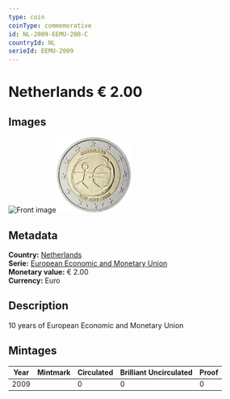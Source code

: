 ```yaml
---
type: coin
coinType: commemorative
id: NL-2009-EEMU-200-C
countryId: NL
serieId: EEMU-2009
---
```


# Netherlands € 2.00

## Images

<img src="../../Images/common-2007-200.png" height="150" alt="Front image"><img src="Images/NL-2009-200.webp" height="150" alt="Back image">

## Metadata

**Country:** [Netherlands](../../Countries/Netherlands/index.md)\
**Serie:** [European Economic and Monetary Union](index.md)\
**Monetary value:** € 2.00\
**Currency:** Euro

## Description

10 years of European Economic and Monetary Union

## Mintages

| Year | Mintmark | Circulated | Brilliant Uncirculated | Proof |
| ---- | -------- | ---------- | ---------------------- | ----- |
| 2009 |  | 0| 0 | 0 |
